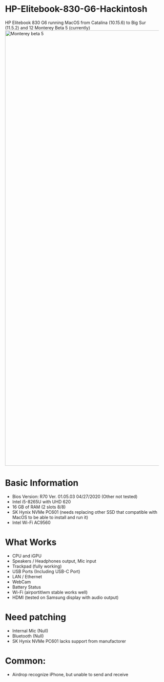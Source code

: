 # HP-Elitebook-830-G6-Hackintosh
HP Elitebook 830 G6 running MacOS from Catalina (10.15.6) to Big Sur (11.5.2) and 12 Monterey Beta 5 (currently)
<img width="1424" alt="Monterey beta 5" src="https://user-images.githubusercontent.com/38579777/131598237-bde90b6c-eb77-4414-9b4a-54d9ed732cb6.png">


# Basic Information
- Bios Version: R70 Ver. 01.05.03 04/27/2020 (Other not tested)
- Intel i5-8265U with UHD 620
- 16 GB of RAM (2 slots 8/8)
- SK Hynix NVMe PC601 (needs replacing other SSD that compatible with MacOS to be able to install and run it)
- Intel Wi-Fi AC9560

# What Works
- CPU and iGPU
- Speakers / Headphones output, Mic input
- Trackpad (fully working)
- USB Ports (Including USB-C Port)
- LAN / Ethernet
- WebCam
- Battery Status
- Wi-Fi (airportitlwm stable works well)
- HDMI (tested on Samsung display with audio output)

# Need patching
- Internal Mic (Null)
- Bluetooth (Null)
- SK Hynix NVMe PC601 lacks support from manufactorer

# Common:
- Airdrop recognize iPhone, but unable to send and receive
